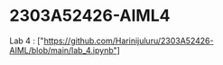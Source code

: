 # 2303A52426-AIML4

Lab 4 : ["https://github.com/Harinijuluru/2303A52426-AIML/blob/main/lab_4.ipynb"]
